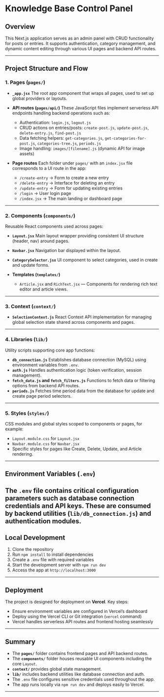 # Knowledge Base Control Panel

## Overview

This Next.js application serves as an admin panel with CRUD functionality for posts or entries. It supports authentication, category management, and dynamic content editing through various UI pages and backend API routes.

---

## Project Structure and Flow

### 1. **Pages (`pages/`)**

* **`_app.jsx`**
  The root app component that wraps all pages, used to set up global providers or layouts.

* **API routes (`pages/api/`)**
  These JavaScript files implement serverless API endpoints handling backend operations such as:

  * Authentication: `login.js`, `logout.js`
  * CRUD actions on entries/posts: `create-post.js`, `update-post.js`, `delete-entry.js`, `find-post.js`
  * Data fetching helpers: `get-categories.js`, `get-categories-for-post.js`, `categories-tree.js`, `periods.js`
  * Image handling: `images/[filename].js` (dynamic API for image assets)

* **Page routes**
  Each folder under `pages/` with an `index.jsx` file corresponds to a UI route in the app:

  * `/create-entry` → Form to create a new entry
  * `/delete-entry` → Interface for deleting an entry
  * `/update-entry` → Form for updating existing entries
  * `/login` → User login page
  * `/index.jsx` → The main landing or dashboard page

---

### 2. **Components (`components/`)**

Reusable React components used across pages:

* **`Layout.jsx`**
  Main layout wrapper providing consistent UI structure (header, nav) around pages.
* **`Navbar.jsx`**
  Navigation bar displayed within the layout.
* **`CategorySelector.jsx`**
  UI component to select categories, used in create and update forms.
* **Templates (`templates/`)**

  * `Article.jsx` and `RichText.jsx` — Components for rendering rich text editor and article views.

---

### 3. **Context (`context/`)**

* **`SelectionContext.js`**
  React Context API implementation for managing global selection state shared across components and pages.

---

### 4. **Libraries (`lib/`)**

Utility scripts supporting core app functions:

* **`db_connection.js`**
  Establishes database connection (MySQL) using environment variables from `.env`.
* **`auth.js`**
  Handles authentication logic (token verification, session management).
* **`fetch_data.js` and `fetch_filters.js`**
  Functions to fetch data or filtering options from backend API routes.
* **`periods.js`**
  Fetches time period data from the database for update and create page period selectors.

---

### 5. **Styles (`styles/`)**

CSS modules and global styles scoped to components or pages, for example:

* `Layout.module.css` for `Layout.jsx`
* `Navbar.module.css` for `Navbar.jsx`
* Specific styles for pages like Create, Delete, Update, and Article rendering.

---

## Environment Variables (`.env`)

The `.env` file contains critical configuration parameters such as database connection credentials and API keys. These are consumed by backend utilities (`lib/db_connection.js`) and authentication modules.
---

## Local Development

1. Clone the repository
2. Run `npm install` to install dependencies
3. Create a `.env` file with required variables 
4. Start the development server with `npm run dev`
5. Access the app at `http://localhost:3000`
---

## Deployment

The project is designed for deployment on **Vercel**. Key steps:

* Ensure environment variables are configured in Vercel’s dashboard
* Deploy using the Vercel CLI or Git integration (`vercel` command)
* Vercel handles serverless API routes and frontend hosting seamlessly
---

## Summary

* The **`pages/`** folder contains frontend pages and API backend routes.
* The **`components/`** folder houses reusable UI components including the core `Layout`.
* **`context/`** provides global state management.
* **`lib/`** includes backend utilities like database connection and auth.
* The `.env` file configures sensitive credentials used throughout the app.
* The app runs locally via `npm run dev` and deploys easily to Vercel.
---
